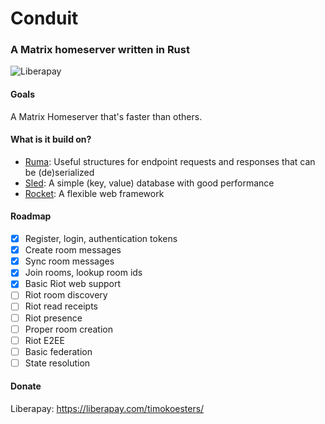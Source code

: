 # Conduit
### A Matrix homeserver written in Rust

![Liberapay](http://img.shields.io/liberapay/receives/timokoesters.svg?logo=liberapay)

#### Goals

A Matrix Homeserver that's faster than others.

#### What is it build on?

- [Ruma](https://www.ruma.io): Useful structures for endpoint requests and responses that can be (de)serialized
- [Sled](https://github.com/spacejam/sled): A simple (key, value) database with good performance
- [Rocket](https://rocket.rs): A flexible web framework

#### Roadmap

- [x] Register, login, authentication tokens
- [x] Create room messages
- [x] Sync room messages
- [x] Join rooms, lookup room ids
- [x] Basic Riot web support
- [ ] Riot room discovery
- [ ] Riot read receipts
- [ ] Riot presence
- [ ] Proper room creation
- [ ] Riot E2EE
- [ ] Basic federation
- [ ] State resolution

#### Donate

Liberapay: <https://liberapay.com/timokoesters/>
